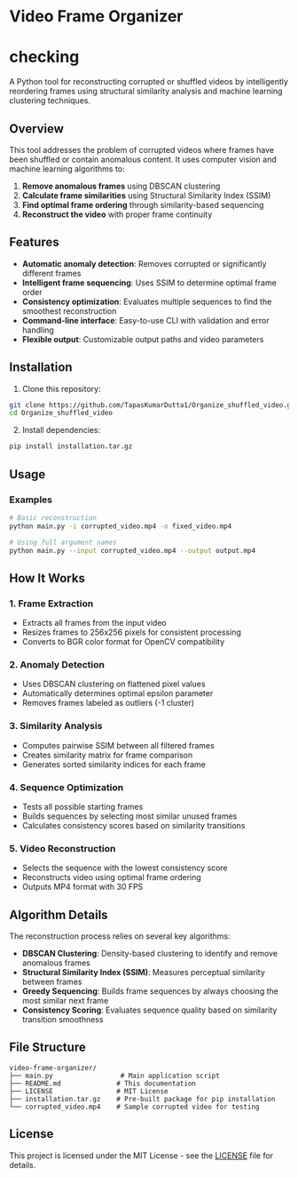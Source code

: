 # Video Frame Organizer
# checking
A Python tool for reconstructing corrupted or shuffled videos by intelligently reordering frames using structural similarity analysis and machine learning clustering techniques.

## Overview

This tool addresses the problem of corrupted videos where frames have been shuffled or contain anomalous content. It uses computer vision and machine learning algorithms to:

1. **Remove anomalous frames** using DBSCAN clustering
2. **Calculate frame similarities** using Structural Similarity Index (SSIM)
3. **Find optimal frame ordering** through similarity-based sequencing
4. **Reconstruct the video** with proper frame continuity

## Features

- **Automatic anomaly detection**: Removes corrupted or significantly different frames
- **Intelligent frame sequencing**: Uses SSIM to determine optimal frame order
- **Consistency optimization**: Evaluates multiple sequences to find the smoothest reconstruction
- **Command-line interface**: Easy-to-use CLI with validation and error handling
- **Flexible output**: Customizable output paths and video parameters


## Installation

1. Clone this repository:
```bash
git clone https://github.com/TapasKumarDutta1/Organize_shuffled_video.git
cd Organize_shuffled_video
```

2. Install dependencies:
```bash
pip install installation.tar.gz
```

## Usage

### Examples

```bash
# Basic reconstruction
python main.py -i corrupted_video.mp4 -o fixed_video.mp4

# Using full argument names
python main.py --input corrupted_video.mp4 --output output.mp4
```

## How It Works

### 1. Frame Extraction
- Extracts all frames from the input video
- Resizes frames to 256x256 pixels for consistent processing
- Converts to BGR color format for OpenCV compatibility

### 2. Anomaly Detection
- Uses DBSCAN clustering on flattened pixel values
- Automatically determines optimal epsilon parameter
- Removes frames labeled as outliers (-1 cluster)

### 3. Similarity Analysis
- Computes pairwise SSIM between all filtered frames
- Creates similarity matrix for frame comparison
- Generates sorted similarity indices for each frame

### 4. Sequence Optimization
- Tests all possible starting frames
- Builds sequences by selecting most similar unused frames
- Calculates consistency scores based on similarity transitions

### 5. Video Reconstruction
- Selects the sequence with the lowest consistency score
- Reconstructs video using optimal frame ordering
- Outputs MP4 format with 30 FPS

## Algorithm Details

The reconstruction process relies on several key algorithms:

- **DBSCAN Clustering**: Density-based clustering to identify and remove anomalous frames
- **Structural Similarity Index (SSIM)**: Measures perceptual similarity between frames
- **Greedy Sequencing**: Builds frame sequences by always choosing the most similar next frame
- **Consistency Scoring**: Evaluates sequence quality based on similarity transition smoothness

## File Structure

```
video-frame-organizer/
├── main.py                 # Main application script
├── README.md              # This documentation
├── LICENSE                # MIT License
├── installation.tar.gz    # Pre-built package for pip installation
└── corrupted_video.mp4    # Sample corrupted video for testing
```

## License

This project is licensed under the MIT License - see the [LICENSE](LICENSE) file for details.

